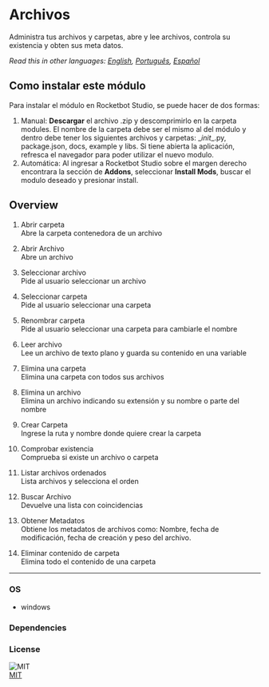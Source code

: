 # Archivos
  
Administra tus archivos y carpetas, abre y lee archivos, controla su existencia y obten sus meta datos.  

*Read this in other languages: [English](README.md), [Português](README.pr.md), [Español](README.es.md)*

## Como instalar este módulo
  
Para instalar el módulo en Rocketbot Studio, se puede hacer de dos formas:
1. Manual: __Descargar__ el archivo .zip y descomprimirlo en la carpeta modules. El nombre de la carpeta debe ser el mismo al del módulo y dentro debe tener los siguientes archivos y carpetas: \__init__.py, package.json, docs, example y libs. Si tiene abierta la aplicación, refresca el navegador para poder utilizar el nuevo modulo.
2. Automática: Al ingresar a Rocketbot Studio sobre el margen derecho encontrara la sección de **Addons**, seleccionar **Install Mods**, buscar el modulo deseado y presionar install.  


## Overview


1. Abrir carpeta  
Abre la carpeta contenedora de un archivo

2. Abrir Archivo  
Abre un archivo 

3. Seleccionar archivo  
Pide al usuario seleccionar un archivo

4. Seleccionar carpeta  
Pide al usuario seleccionar una carpeta

5. Renombrar carpeta  
Pide al usuario seleccionar una carpeta para cambiarle el nombre

6. Leer archivo  
Lee un archivo de texto plano y guarda su contenido en una variable

7. Elimina una carpeta  
Elimina una carpeta con todos sus archivos

8. Elimina un archivo  
Elimina un archivo indicando su extensión y su nombre o parte del nombre

9. Crear Carpeta  
Ingrese la ruta y nombre donde quiere crear la carpeta

10. Comprobar existencia  
Comprueba si existe un archivo o carpeta

11. Listar archivos ordenados  
Lista archivos y selecciona el orden

12. Buscar Archivo  
Devuelve una lista con coincidencias

13. Obtener Metadatos  
Obtiene los metadatos de archivos como: Nombre, fecha de modificación, fecha de creación  y peso del archivo.

14. Eliminar contenido de carpeta  
Elimina todo el contenido de una carpeta  




----
### OS

- windows

### Dependencies

### License
  
![MIT](https://camo.githubusercontent.com/107590fac8cbd65071396bb4d04040f76cde5bde/687474703a2f2f696d672e736869656c64732e696f2f3a6c6963656e73652d6d69742d626c75652e7376673f7374796c653d666c61742d737175617265)  
[MIT](http://opensource.org/licenses/mit-license.ph)